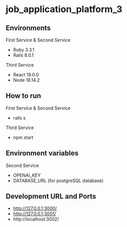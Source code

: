 # job_application_platform_3

## Environments
First Service & Second Service
- Ruby 3.3.1
- Rails 8.0.1

Third Service
- React 19.0.0
- Node 18.14.2

## How to run
First Service & Second Service
- rails s

Third Service
- npm start

## Environment variables
Second Service
- OPENAI_KEY
- DATABASE_URL (for postgreSQL database)

## Development URL and Ports
- http://127.0.0.1:3000/
- http://127.0.0.1:3001/
- http://localhost:3002/
